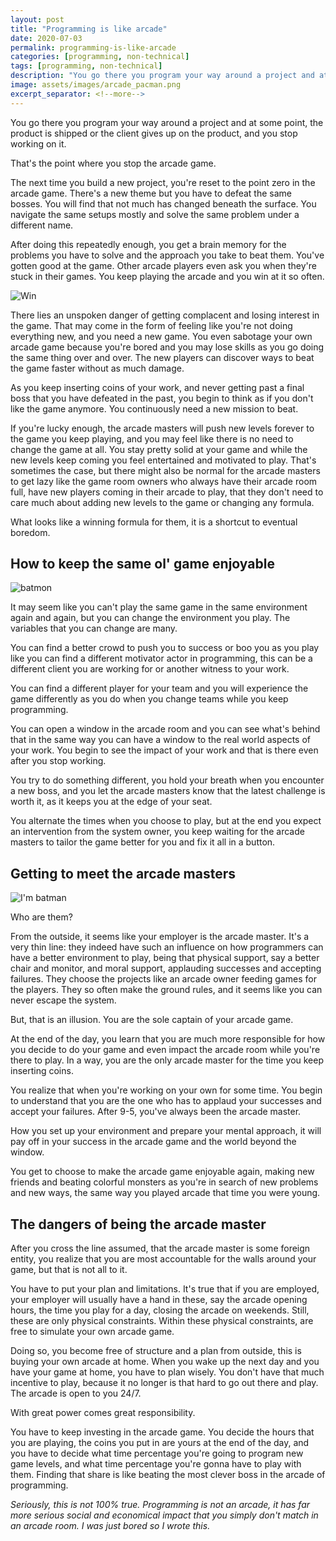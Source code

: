 ```yaml
---
layout: post
title: "Programming is like arcade"
date: 2020-07-03
permalink: programming-is-like-arcade
categories: [programming, non-technical]
tags: [programming, non-technical]
description: "You go there you program your way around a project and at some point, the product is shipped or the client gives up on the product, and you stop working on it."
image: assets/images/arcade_pacman.png
excerpt_separator: <!--more-->
---
```


You go there you program your way around a project and at some point, the product is shipped or the client gives up on the product, and you stop working on it.

<!--more-->

That's the point where you stop the arcade game.

The next time you build a new project, you're reset to the point zero in the arcade game. There's a new theme but you have to defeat the same bosses. You will find that not much has changed beneath the surface. You navigate the same setups mostly and solve the same problem under a different name.

After doing this repeatedly enough, you get a brain memory for the problems you have to solve and the approach you take to beat them. You've gotten good at the game. Other arcade players even ask you when they're stuck in their games. You keep playing the arcade and you win at it so often.

![Win](https://media.giphy.com/media/oYnErXTj8PsZ2/giphy.gif)

There lies an unspoken danger of getting complacent and losing interest in the game. That may come in the form of feeling like you're not doing everything new, and you need a new game. You even sabotage your own arcade game because you're bored and you may lose skills as you go doing the same thing over and over. The new players can discover ways to beat the game faster without as much damage.

As you keep inserting coins of your work, and never getting past a final boss that you have defeated in the past, you begin to think as if you don't like the game anymore. You continuously need a new mission to beat.

If you're lucky enough, the arcade masters will push new levels forever to the game you keep playing, and you may feel like there is no need to change the game at all. You stay pretty solid at your game and while the new levels keep coming you feel entertained and motivated to play. That's sometimes the case, but there might also be normal for the arcade masters to get lazy like the game room owners who always have their arcade room full, have new players coming in their arcade to play, that they don't need to care much about adding new levels to the game or changing any formula. 

What looks like a winning formula for them, it is a shortcut to eventual boredom.

## How to keep the same ol' game enjoyable

![batmon](https://media.giphy.com/media/qVID3J8fLrlZK/source.gif)

It may seem like you can't play the same game in the same environment again and again, but you can change the environment you play. The variables that you can change are many.

You can find a better crowd to push you to success or boo you as you play like you can find a different motivator actor in programming, this can be a different client you are working for or another witness to your work.

You can find a different player for your team and you will experience the game differently as you do when you change teams while you keep programming.

You can open a window in the arcade room and you can see what's behind that in the same way you can have a window to the real world aspects of your work. You begin to see the impact of your work and that is there even after you stop working.

You try to do something different, you hold your breath when you encounter a new boss, and you let the arcade masters know that the latest challenge is worth it, as it keeps you at the edge of your seat. 

You alternate the times when you choose to play, but at the end you expect an intervention from the system owner, you keep waiting for the arcade masters to tailor the game better for you and fix it all in a button.

## Getting to meet the arcade masters

![I'm batman](https://media1.tenor.com/images/16d2a256f9e50654b2b8be4963f0bdc5/tenor.gif?itemid=5103771)

Who are them?

From the outside, it seems like your employer is the arcade master. It's a very thin line: they indeed have such an influence on how programmers can have a better environment to play, being that physical support, say a better chair and monitor, and moral support, applauding successes and accepting failures. They choose the projects like an arcade owner feeding games for the players. They so often make the ground rules, and it seems like you can never escape the system.

But, that is an illusion. You are the sole captain of your arcade game.

At the end of the day, you learn that you are much more responsible for how you decide to do your game and even impact the arcade room while you're there to play. In a way, you are the only arcade master for the time you keep inserting coins.

You realize that when you're working on your own for some time. You begin to understand that you are the one who has to applaud your successes and accept your failures. After 9-5, you've always been the arcade master.

How you set up your environment and prepare your mental approach, it will pay off in your success in the arcade game and the world beyond the window.

You get to choose to make the arcade game enjoyable again, making new friends and beating colorful monsters as you're in search of new problems and new ways, the same way you played arcade that time you were young.

## The dangers of being the arcade master

After you cross the line assumed, that the arcade master is some foreign entity, you realize that you are most accountable for the walls around your game, but that is not all to it.

You have to put your plan and limitations. It's true that if you are employed, your employer will usually have a hand in these, say the arcade opening hours, the time you play for a day, closing the arcade on weekends. Still, these are only physical constraints. Within these physical constraints, are free to simulate your own arcade game.

Doing so, you become free of structure and a plan from outside, this is buying your own arcade at home. When you wake up the next day and you have your game at home, you have to plan wisely. You don't have that much incentive to play, because it no longer is that hard to go out there and play. The arcade is open to you 24/7.

With great power comes great responsibility.

You have to keep investing in the arcade game. You decide the hours that you are playing, the coins you put in are yours at the end of the day, and you have to decide what time percentage you're going to program new game levels, and what time percentage you're gonna have to play with them. Finding that share is like beating the most clever boss in the arcade of programming.

*Seriously, this is not 100% true. Programming is not an arcade, it has far more serious social and economical impact that you simply don't match in an arcade room. I was just bored so I wrote this.*
